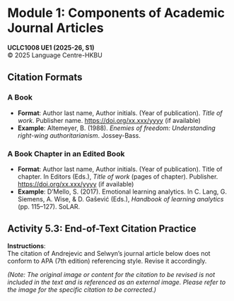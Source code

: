 # Module 1: Components of Academic Journal Articles

**UCLC1008 UE1 (2025-26, S1)**  
© 2025 Language Centre-HKBU

## Citation Formats

### A Book
- **Format**: Author last name, Author initials. (Year of publication). *Title of work*. Publisher name. https://doi.org/xx.xxx/yyyy (if available)
- **Example**: Altemeyer, B. (1988). *Enemies of freedom: Understanding right-wing authoritarianism*. Jossey-Bass.

### A Book Chapter in an Edited Book
- **Format**: Author last name, Author initials. (Year of publication). Title of chapter. In Editors (Eds.), *Title of work* (pages of chapter). Publisher. https://doi.org/xx.xxx/yyyy (if available)
- **Example**: D’Mello, S. (2017). Emotional learning analytics. In C. Lang, G. Siemens, A. Wise, & D. Gašević (Eds.), *Handbook of learning analytics* (pp. 115–127). SoLAR.

## Activity 5.3: End-of-Text Citation Practice
**Instructions**:  
The citation of Andrejevic and Selwyn’s journal article below does not conform to APA (7th edition) referencing style. Revise it accordingly.

*(Note: The original image or content for the citation to be revised is not included in the text and is referenced as an external image. Please refer to the image for the specific citation to be corrected.)*